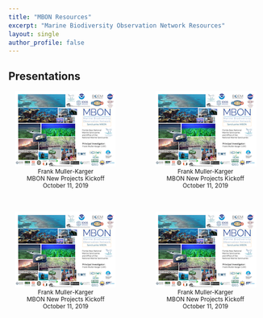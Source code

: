 ```yaml
---
title: "MBON Resources"
excerpt: "Marine Biodiversity Observation Network Resources"
layout: single
author_profile: false
---
```

## Presentations

<div style="width:45%; float:left; text-align:center; font-size: smaller;">
<img src="/images/mbon_fmk_20191011.png"><br>
Frank Muller-Karger<br>  
MBON New Projects Kickoff<br> 
October 11, 2019

</div>

<div style="width:45%; float:right; text-align:center; font-size: smaller;">
<img src="/images/mbon_fmk_20191011.png"><br>
Frank Muller-Karger<br>  
MBON New Projects Kickoff<br> 
October 11, 2019

</div>

<div style="clear: both;"></div>

<p>&nbsp;</p>

<div style="width:45%; float:left; text-align:center; font-size: smaller;">
<img src="/images/mbon_fmk_20191011.png"><br>
Frank Muller-Karger<br>  
MBON New Projects Kickoff<br> 
October 11, 2019

</div>

<div style="width:45%; float:right; text-align:center; font-size: smaller;">
<img src="/images/mbon_fmk_20191011.png"><br>
Frank Muller-Karger<br>  
MBON New Projects Kickoff<br> 
October 11, 2019

</div>

